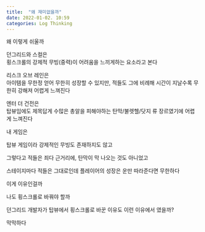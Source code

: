 ```yaml
---
title:  "왜 재미없을까"
date: 2022-01-02. 10:59
categories: Log Thinking
---
```


왜 이렇게 쉬울까

던그리드와 스컬은  
횡스크롤의 강제적 무빙(중력)이 어려움을 느끼게하는 요소라고 본다

리스크 오브 레인은  
아이템을 무한정 얻어 무한히 성장할 수 있지만, 적들도 그에 비례해 시간이 지날수록 무한히 강해져 어렵게 느껴진다

엔터 더 건전은  
탑뷰임에도 제목답게 수많은 총알을 피해야하는 탄막/불렛헬/닷지 류 장르였기에 어렵게 느껴진다

내 게임은

탑뷰 게임이라 강제적인 무빙도 존재하지도 않고  

그렇다고 적들은 죄다 근거리에, 탄막이 막 나오는 것도 아니었고

스테이지마다 적들은 그대로인데 플레이어의 성장은 운만 따라준다면 무한하다

이게 이유인걸까

나도 횡스크롤로 바꿔야 할까

던그리드 개발자가 탑뷰에서 횡스크롤로 바꾼 이유도 이런 이유에서 였을까?

막막하다